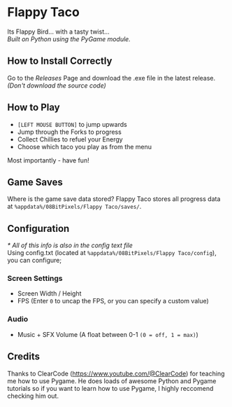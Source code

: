 # Flappy Taco

Its Flappy Bird... with a tasty twist... <br>
_Built on Python using the PyGame module._

## How to Install Correctly
Go to the _Releases_ Page and download the .exe file in the latest release. <br>
_(Don't download the source code)_

## How to Play
- `[LEFT MOUSE BUTTON]` to jump upwards
- Jump through the Forks to progress
- Collect Chillies to refuel your Energy
- Choose which taco you play as from the menu

Most importantly - have fun!

## Game Saves
Where is the game save data stored? Flappy Taco stores all progress data at `%appdata%/08BitPixels/Flappy Taco/saves/`.

## Configuration
_* All of this info is also in the config text file_ <br>
Using config.txt (located at `%appdata%/08BitPixels/Flappy Taco/config`), you can configure;

### Screen Settings
- Screen Width / Height
- FPS (Enter `0` to uncap the FPS, or you can specify a custom value)

### Audio
- Music + SFX Volume (A float between 0-1 `(0 = off, 1 = max)`)

## Credits
Thanks to ClearCode (https://www.youtube.com/@ClearCode) for teaching me how to use Pygame. He does loads of awesome Python and Pygame tutorials so if you want to learn how to use Pygame, I highly reccomend checking him out.
